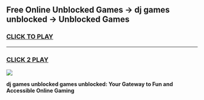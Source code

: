 
## Free Online Unblocked Games → dj games unblocked → Unblocked Games
<h3>
<a href="https://premium.freeplayer.one?title=dj_games_unblocked&ref=21F">CLICK TO PLAY</a></h3>
<hr>

<h3>
<a href="https://premium.freeplayer.one?title=dj_games_unblocked&ref=21F">CLICK 2 PLAY</a>
  
</h3>

<a href="https://premium.freeplayer.one?title=dj_games_unblocked&ref=21F/"><img src="https://clearcache.store/games.png"></a>


**dj games unblocked games unblocked: Your Gateway to Fun and Accessible Online Gaming**
